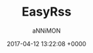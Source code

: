 ---
layout: code
title:  "EasyRss"
date:   2017-04-12 13:22:08 +0000
categories: php
tags: [php, rss]
author: aNNiMON
gist: aNNiMON/6fb9397db6404187466f
redirect_from: "/codes/1234"
---